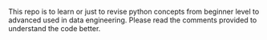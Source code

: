 This repo is to learn or just to revise python concepts from beginner level to advanced used in data engineering. Please read the comments provided to understand the code better. 
